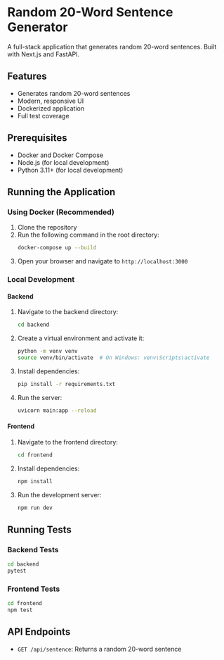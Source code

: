 # Random 20-Word Sentence Generator

A full-stack application that generates random 20-word sentences. Built with Next.js and FastAPI.

## Features

- Generates random 20-word sentences
- Modern, responsive UI
- Dockerized application
- Full test coverage

## Prerequisites

- Docker and Docker Compose
- Node.js (for local development)
- Python 3.11+ (for local development)

## Running the Application

### Using Docker (Recommended)

1. Clone the repository
2. Run the following command in the root directory:
   ```bash
   docker-compose up --build
   ```
3. Open your browser and navigate to `http://localhost:3000`

### Local Development

#### Backend

1. Navigate to the backend directory:
   ```bash
   cd backend
   ```
2. Create a virtual environment and activate it:
   ```bash
   python -m venv venv
   source venv/bin/activate  # On Windows: venv\Scripts\activate
   ```
3. Install dependencies:
   ```bash
   pip install -r requirements.txt
   ```
4. Run the server:
   ```bash
   uvicorn main:app --reload
   ```

#### Frontend

1. Navigate to the frontend directory:
   ```bash
   cd frontend
   ```
2. Install dependencies:
   ```bash
   npm install
   ```
3. Run the development server:
   ```bash
   npm run dev
   ```

## Running Tests

### Backend Tests

```bash
cd backend
pytest
```

### Frontend Tests

```bash
cd frontend
npm test
```

## API Endpoints

- `GET /api/sentence`: Returns a random 20-word sentence 